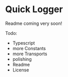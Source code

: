 # Quick Logger

Readme coming very soon!

Todo:

- Typescript
- more Constants
- more Transports
- polishing
- Readme
- License
